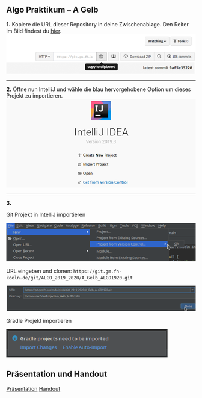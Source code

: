 Algo Praktikum – A Gelb
---

**1.** Kopiere die URL dieser Repository in deine Zwischenablage. Den Reiter im Bild findest du [hier](/ALGO_2019_2020/A_Gelb_ALGO1920/tree/master#pull-request-area).  
![URL der Repository kopieren.](docs/readme/1-copy-clone-url.png "URL der Repository kopieren.")

---

**2.** Öffne nun IntelliJ und wähle die blau hervorgehobene Option um dieses Projekt zu importieren.
![Importiere ein Projekt mithilfe von Version Control.](docs/readme/2-choose-version-control.png "Importiere ein Projekt mithilfe von Version Control.")

---

**3.**

Git Projekt in IntelliJ importieren

![File->Project from VC->Git](docs/import.png "Import Git Project")

URL eingeben und clonen: `https://git.gm.fh-koeln.de/git/ALGO_2019_2020/A_Gelb_ALGO1920.git`

![Enter URL](docs/import_2.png "Enter URL")

Gradle Projekt importieren

![Import Gradle project](docs/import_3.png "Import Gradle Project")

Präsentation und Handout
---
[Präsentation](docs/Pra%CC%88sentation.pptx)
[Handout](docs/Handout.pdf)
